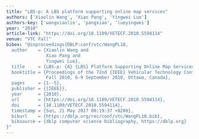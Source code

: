 ```yaml
---
title: "LBS-p: A LBS platform supporting online map services"
authors: ['Xiaolin Wang', 'Xiao Pang', 'Yingwei Luo']
authors-key: ['wangxiaolin', 'pangxiao', 'luoyingwei']
year: "2010"
article-link: "https://doi.org/10.1109/VETECF.2010.5594114"
venue: "VTC Fall"
bibex: "@inproceedings{DBLP:conf/vtc/WangPL10,
  author    = {Xiaolin Wang and
               Xiao Pang and
               Yingwei Luo},
  title     = {LBS-p: {A} {LBS} Platform Supporting Online Map Services},
  booktitle = {Proceedings of the 72nd {IEEE} Vehicular Technology Conference, {VTC}
               Fall 2010, 6-9 September 2010, Ottawa, Canada},
  pages     = {1--5},
  publisher = {{IEEE}},
  year      = {2010},
  url       = {https://doi.org/10.1109/VETECF.2010.5594114},
  doi       = {10.1109/VETECF.2010.5594114},
  timestamp = {Sun, 21 May 2017 00:19:37 +0200},
  biburl    = {https://dblp.org/rec/conf/vtc/WangPL10.bib},
  bibsource = {dblp computer science bibliography, https://dblp.org}
}"
---
```

